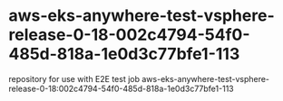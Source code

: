 # aws-eks-anywhere-test-vsphere-release-0-18-002c4794-54f0-485d-818a-1e0d3c77bfe1-113
repository for use with E2E test job aws-eks-anywhere-test-vsphere-release-0-18:002c4794-54f0-485d-818a-1e0d3c77bfe1-113
